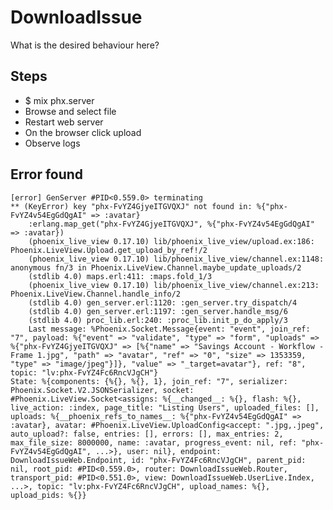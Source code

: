 # DownloadIssue

What is the desired behaviour here? 

## Steps

- $ mix phx.server   
- Browse and select file
- Restart web server
- On the browser click upload
- Observe logs


## Error found

    [error] GenServer #PID<0.559.0> terminating
    ** (KeyError) key "phx-FvYZ4GjyeITGVQXJ" not found in: %{"phx-FvYZ4v54EgGdQgAI" => :avatar}
        :erlang.map_get("phx-FvYZ4GjyeITGVQXJ", %{"phx-FvYZ4v54EgGdQgAI" => :avatar})
        (phoenix_live_view 0.17.10) lib/phoenix_live_view/upload.ex:186: Phoenix.LiveView.Upload.get_upload_by_ref!/2
        (phoenix_live_view 0.17.10) lib/phoenix_live_view/channel.ex:1148: anonymous fn/3 in Phoenix.LiveView.Channel.maybe_update_uploads/2
        (stdlib 4.0) maps.erl:411: :maps.fold_1/3
        (phoenix_live_view 0.17.10) lib/phoenix_live_view/channel.ex:213: Phoenix.LiveView.Channel.handle_info/2
        (stdlib 4.0) gen_server.erl:1120: :gen_server.try_dispatch/4
        (stdlib 4.0) gen_server.erl:1197: :gen_server.handle_msg/6
        (stdlib 4.0) proc_lib.erl:240: :proc_lib.init_p_do_apply/3
        Last message: %Phoenix.Socket.Message{event: "event", join_ref: "7", payload: %{"event" => "validate", "type" => "form", "uploads" => %{"phx-FvYZ4GjyeITGVQXJ" => [%{"name" => "Savings Account - Workflow - Frame 1.jpg", "path" => "avatar", "ref" => "0", "size" => 1353359, "type" => "image/jpeg"}]}, "value" => "_target=avatar"}, ref: "8", topic: "lv:phx-FvYZ4Fc6RncVJgCH"}
    State: %{components: {%{}, %{}, 1}, join_ref: "7", serializer: Phoenix.Socket.V2.JSONSerializer, socket: #Phoenix.LiveView.Socket<assigns: %{__changed__: %{}, flash: %{}, live_action: :index, page_title: "Listing Users", uploaded_files: [], uploads: %{__phoenix_refs_to_names__: %{"phx-FvYZ4v54EgGdQgAI" => :avatar}, avatar: #Phoenix.LiveView.UploadConfig<accept: ".jpg,.jpeg", auto_upload?: false, entries: [], errors: [], max_entries: 2, max_file_size: 8000000, name: :avatar, progress_event: nil, ref: "phx-FvYZ4v54EgGdQgAI", ...>}, user: nil}, endpoint: DownloadIssueWeb.Endpoint, id: "phx-FvYZ4Fc6RncVJgCH", parent_pid: nil, root_pid: #PID<0.559.0>, router: DownloadIssueWeb.Router, transport_pid: #PID<0.551.0>, view: DownloadIssueWeb.UserLive.Index, ...>, topic: "lv:phx-FvYZ4Fc6RncVJgCH", upload_names: %{}, upload_pids: %{}}
